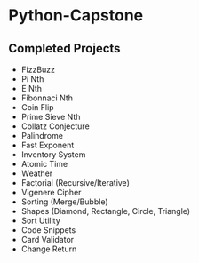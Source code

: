 # Python-Capstone

## Completed Projects

- FizzBuzz
- Pi Nth
- E Nth
- Fibonnaci Nth
- Coin Flip
- Prime Sieve Nth
- Collatz Conjecture
- Palindrome
- Fast Exponent
- Inventory System
- Atomic Time
- Weather
- Factorial (Recursive/Iterative)
- Vigenere Cipher
- Sorting (Merge/Bubble)
- Shapes (Diamond, Rectangle, Circle, Triangle)
- Sort Utility
- Code Snippets
- Card Validator
- Change Return